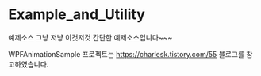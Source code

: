 # Example_and_Utility
예제소스
그냥 저냥 이것저것 간단한 예제소스입니다~~~




WPFAnimationSample 프로젝트는 https://charlesk.tistory.com/55 블로그를 참고하였습니다.
